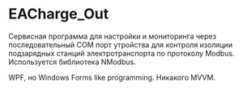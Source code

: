 # EACharge_Out

Сервисная программа для настройки и мониторинга через последовательный COM порт утройства для контроля изоляции подзарядных станций электротранспорта
по протоколу Modbus.
Используется библиотека NModbus.

WPF, но Windows Forms like programming. Никакого MVVM.
